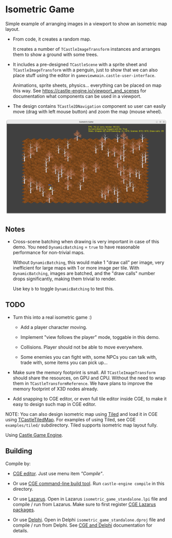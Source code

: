 # Isometric Game

Simple example of arranging images in a viewport to show an isometric map layout.

- From code, it creates a random map.

    It creates a number of `TCastleImageTransform` instances and arranges them to show a ground with some trees.

- It includes a pre-designed `TCastleScene` with a sprite sheet and `TCastleImageTransform` with a penguin, just to show that we can also place stuff using the editor in `gameviewmain.castle-user-interface`.

    Animations, sprite sheets, physics... everything can be placed on map this way. See https://castle-engine.io/viewport_and_scenes for documentation what components can be used in a viewport.

- The design contains `TCastle2DNavigation` component so user can easily move (drag with left mouse button) and zoom the map (mouse wheel).

![Screenshot](screenshot.png)

## Notes

- Cross-scene batching when drawing is very important in case of this demo. You need `DynamicBatching` = `true` to have reasonable performance for non-trivial maps.

    Without `DynamicBatching`, this would make 1 "draw call" per image, very inefficient for large maps with 1 or more image per tile. With `DynamicBatching`, images are batched, and the "draw calls" number drops significantly, making them trivial to render.

    Use key `b` to toggle `DynamicBatching` to test this.

## TODO

- Turn this into a real isometric game :)

    - Add a player character moving.

    - Implement "view follows the player" mode, toggable in this demo.

    - Collisions. Player should not be able to move everywhere.

    - Some enemies you can fight with, some NPCs you can talk with, trade with, some items you can pick up...

- Make sure the memory footprint is small. All `TCastleImageTransform` should share the resources, on GPU and CPU. Without the need to wrap them in `TCastleTransformReference`. We have plans to improve the memory footprint of X3D nodes already.

- Add snapping to CGE editor, or even full tile editor inside CGE, to make it easy to design such map in CGE editor.

NOTE: You can also design isometric map using [Tiled](https://www.mapeditor.org/) and load it in CGE using [TCastleTiledMap](https://castle-engine.io/tiled_maps). For examples of using Tiled, see CGE `examples/tiled/` subdirectory. Tiled supports isometric map layout fully.

Using [Castle Game Engine](https://castle-engine.io/).

## Building

Compile by:

- [CGE editor](https://castle-engine.io/manual_editor.php). Just use menu item _"Compile"_.

- Or use [CGE command-line build tool](https://castle-engine.io/build_tool). Run `castle-engine compile` in this directory.

- Or use [Lazarus](https://www.lazarus-ide.org/). Open in Lazarus `isometric_game_standalone.lpi` file and compile / run from Lazarus. Make sure to first register [CGE Lazarus packages](https://castle-engine.io/lazarus).

- Or use [Delphi](https://www.embarcadero.com/products/Delphi). Open in Delphi `isometric_game_standalone.dproj` file and compile / run from Delphi. See [CGE and Delphi](https://castle-engine.io/delphi) documentation for details.
